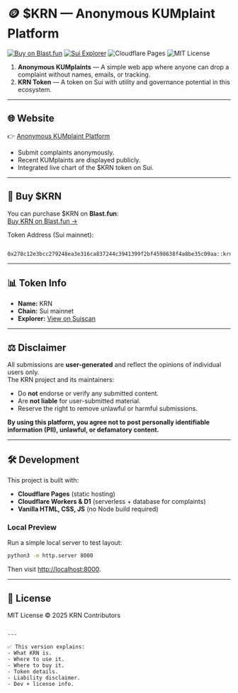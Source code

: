 # 🪙 $KRN — Anonymous KUMplaint Platform

[![Buy on Blast.fun](https://img.shields.io/badge/Buy-KRN%20on%20Blast.fun-6ee7ff?style=for-the-badge&logo=coinbase)](https://blast.fun/token/0x76ff24af704e0b6d6a121ab23e5ea9e8343c29a0c50f664ab0f01b2f2858c758?ref=Aemon)
[![Sui Explorer](https://img.shields.io/badge/View%20on-Suiscan-blue?style=for-the-badge&logo=sui)](https://suiscan.xyz/mainnet/coin/0x278c12e3bcc279248ea3e316ca837244c3941399f2bf4598638f4a8be35c09aa::krn::KRN/txs)
![Cloudflare Pages](https://img.shields.io/badge/Hosted%20on-Cloudflare%20Pages-F38020?style=for-the-badge&logo=cloudflare)
![MIT License](https://img.shields.io/badge/License-MIT-green?style=for-the-badge)

1. **Anonymous KUMplaints** — A simple web app where anyone can drop a complaint without names, emails, or tracking.  
2. **KRN Token** — A token on Sui with utility and governance potential in this ecosystem.

---

## 🌐 Website
👉 [Anonymous KUMplaint Platform](https://krn.fuck-out.com)

- Submit complaints anonymously.
- Recent KUMplaints are displayed publicly.
- Integrated live chart of the $KRN token on Sui.

---

## 💸 Buy $KRN
You can purchase $KRN on **Blast.fun**:  
[Buy KRN on Blast.fun →](https://blast.fun/token/0x76ff24af704e0b6d6a121ab23e5ea9e8343c29a0c50f664ab0f01b2f2858c758?ref=Aemon)

Token Address (Sui mainnet):  
```

0x278c12e3bcc279248ea3e316ca837244c3941399f2bf4598638f4a8be35c09aa::krn::KRN

````

---

## 📊 Token Info
- **Name:** KRN  
- **Chain:** Sui mainnet  
- **Explorer:** [View on Suiscan](https://suiscan.xyz/mainnet/coin/0x278c12e3bcc279248ea3e316ca837244c3941399f2bf4598638f4a8be35c09aa::krn::KRN/txs)

---

## ⚖️ Disclaimer
All submissions are **user-generated** and reflect the opinions of individual users only.  
The KRN project and its maintainers:

- Do **not** endorse or verify any submitted content.  
- Are **not liable** for user-submitted material.  
- Reserve the right to remove unlawful or harmful submissions.  

**By using this platform, you agree not to post personally identifiable information (PII), unlawful, or defamatory content.**

---

## 🛠️ Development
This project is built with:
- **Cloudflare Pages** (static hosting)  
- **Cloudflare Workers & D1** (serverless + database for complaints)  
- **Vanilla HTML, CSS, JS** (no Node build required)

### Local Preview
Run a simple local server to test layout:
```bash
python3 -m http.server 8000
````

Then visit [http://localhost:8000](http://localhost:8000).

---

## 📜 License

MIT License © 2025 KRN Contributors

```

---

✅ This version explains:  
- What KRN is.  
- Where to use it.  
- Where to buy it.  
- Token details.  
- Liability disclaimer.  
- Dev + license info.  

